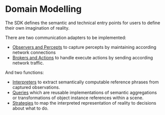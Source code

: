 # Domain Modelling

The SDK defines the semantic and technical entry points for users to define their own imagination of reality.

There are two communication adapters to be implemented:

- [Observers and Percepts](observation.md) to capture percepts by maintaining according network connections
- [Brokers and Actions](action.md) to handle execute actions by sending according network traffic.

And two functions:

- [Interpreters](interpretation.md) to extract semantically computable reference phrases from captured observations.
- [Queries](queries.md) which are reusable implementations of semantic aggregations or transformations of object instance references within a scene.
- [Strategies](strategy.md) to map the interpreted representation of reality to decisions about what to do.
